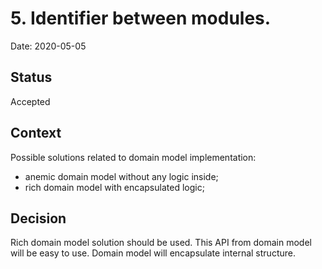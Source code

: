 # 5. Identifier between modules.
Date: 2020-05-05

## Status
Accepted

## Context
Possible solutions related to domain model implementation:
- anemic domain model without any logic inside;
- rich domain model with encapsulated logic;

## Decision
Rich domain model solution should be used. This API from domain model will be easy to use. Domain model will encapsulate internal structure.
